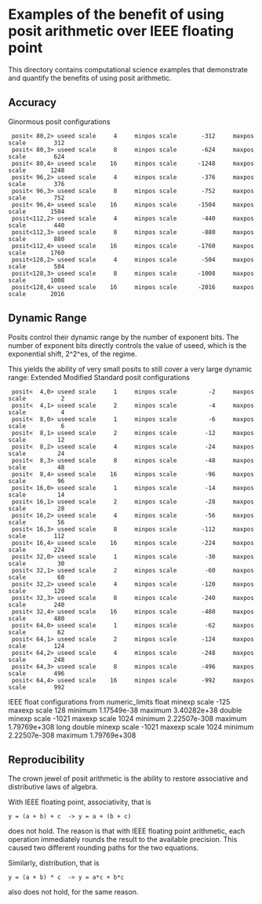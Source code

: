 # Examples of the benefit of using posit arithmetic over IEEE floating point

This directory contains computational science examples that demonstrate and quantify the benefits
of using posit arithmetic.

## Accuracy

Ginormous posit configurations
```
 posit< 80,2> useed scale     4     minpos scale       -312     maxpos scale        312
 posit< 80,3> useed scale     8     minpos scale       -624     maxpos scale        624
 posit< 80,4> useed scale    16     minpos scale      -1248     maxpos scale       1248
 posit< 96,2> useed scale     4     minpos scale       -376     maxpos scale        376
 posit< 96,3> useed scale     8     minpos scale       -752     maxpos scale        752
 posit< 96,4> useed scale    16     minpos scale      -1504     maxpos scale       1504
 posit<112,2> useed scale     4     minpos scale       -440     maxpos scale        440
 posit<112,3> useed scale     8     minpos scale       -880     maxpos scale        880
 posit<112,4> useed scale    16     minpos scale      -1760     maxpos scale       1760
 posit<128,2> useed scale     4     minpos scale       -504     maxpos scale        504
 posit<128,3> useed scale     8     minpos scale      -1008     maxpos scale       1008
 posit<128,4> useed scale    16     minpos scale      -2016     maxpos scale       2016
```

## Dynamic Range

Posits control their dynamic range by the number of exponent bits. The number of exponent bits directly
controls the value of useed, which is the exponential shift, 2^2^es, of the regime.

This yields the ability of very small posits to still cover a very large dynamic range:
Extended Modified Standard posit configurations
```
 posit<  4,0> useed scale     1     minpos scale         -2     maxpos scale          2
 posit<  4,1> useed scale     2     minpos scale         -4     maxpos scale          4
 posit<  8,0> useed scale     1     minpos scale         -6     maxpos scale          6
 posit<  8,1> useed scale     2     minpos scale        -12     maxpos scale         12
 posit<  8,2> useed scale     4     minpos scale        -24     maxpos scale         24
 posit<  8,3> useed scale     8     minpos scale        -48     maxpos scale         48
 posit<  8,4> useed scale    16     minpos scale        -96     maxpos scale         96
 posit< 16,0> useed scale     1     minpos scale        -14     maxpos scale         14
 posit< 16,1> useed scale     2     minpos scale        -28     maxpos scale         28
 posit< 16,2> useed scale     4     minpos scale        -56     maxpos scale         56
 posit< 16,3> useed scale     8     minpos scale       -112     maxpos scale        112
 posit< 16,4> useed scale    16     minpos scale       -224     maxpos scale        224
 posit< 32,0> useed scale     1     minpos scale        -30     maxpos scale         30
 posit< 32,1> useed scale     2     minpos scale        -60     maxpos scale         60
 posit< 32,2> useed scale     4     minpos scale       -120     maxpos scale        120
 posit< 32,3> useed scale     8     minpos scale       -240     maxpos scale        240
 posit< 32,4> useed scale    16     minpos scale       -480     maxpos scale        480
 posit< 64,0> useed scale     1     minpos scale        -62     maxpos scale         62
 posit< 64,1> useed scale     2     minpos scale       -124     maxpos scale        124
 posit< 64,2> useed scale     4     minpos scale       -248     maxpos scale        248
 posit< 64,3> useed scale     8     minpos scale       -496     maxpos scale        496
 posit< 64,4> useed scale    16     minpos scale       -992     maxpos scale        992
```

IEEE float configurations from numeric_limits<Ty>
        float                       minexp scale       -125     maxexp scale        128     minimum  1.17549e-38     maximum  3.40282e+38
       double                       minexp scale      -1021     maxexp scale       1024     minimum 2.22507e-308     maximum 1.79769e+308
  long double                       minexp scale      -1021     maxexp scale       1024     minimum 2.22507e-308     maximum 1.79769e+308

## Reproducibility

The crown jewel of posit arithmetic is the ability to restore associative and distributive laws of algebra.

With IEEE floating point, associativity, that is

    y = (a + b) + c  -> y = a + (b + c)

does not hold. The reason is that with IEEE floating point arithmetic, each operation immediately rounds
the result to the available precision. This caused two different rounding paths for the two equations.

Similarly, distribution, that is

    y = (a + b) * c  -> y = a*c + b*c

also does not hold, for the same reason.
